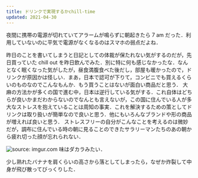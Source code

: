 ```yaml
---
title: ドリンクで実現するかchill-time
updated: 2021-04-30
---
```




夜間に携帯の電源が切れていてアラームが鳴らずに朝起きたら 7 am だった．利用していないのに平気で電源がなくなるのはスマホの弱点だよね．

昨日のことを書いてしまうと日記としての体裁が保たれない気がするのだが，先日買っていた chill out を昨日飲んでみた．別に特に何も感じなかったな．なんとなく眠くなった気がしたが，昼食満腹食べた後だし，部屋も暖かったので，ドリンクが原因かは怪しい．まあ，日本で認可が下りて，コンビニでも買えるくらいのものなのでこんなもんか．もう買うことはないが面白い商品だと思う．
大麻の方法かが多くの国で進む中，日本は逆行している気がする．これ自体はどちらが良いかまだわからないのでなんとも言えないが，この国に住んでいる人が多大なストレスを抱えていることは周知の事実．これを解決するための策としてドリンクは取り扱いが簡単なので良いと思う．他にもいろんなブランドや形の商品が増えれば良いと思う．
ストレスフリーの自分がこんなことを考えるのは微妙だが，調布に住んでいる時の朝に見ることのできたサラリーマンたちのあの朝から疲れ切った顔が忘れられない．

<img src="https://i.imgur.com/aQHjJKK.jpg" title="source: imgur.com" />
味はダカラみたい．

少し熟れたバナナを肩くらいの高さから落としてしまったら，なぜか炸裂して中身が飛び散ってびっくりした．
